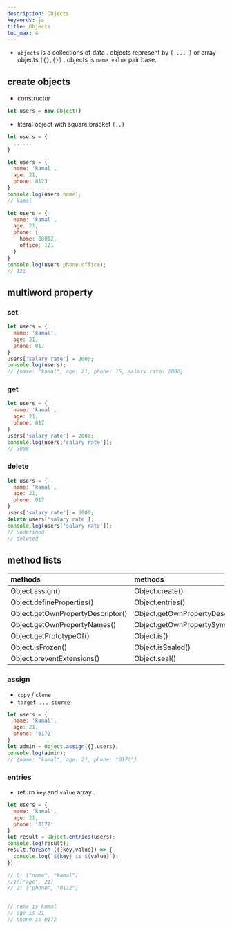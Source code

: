 ```yaml
---
description: Objects
keywords: js
title: Objects
toc_max: 4
---
```


* `objects` is a collections of data . objects represent by `{ ... }` or array objects `[{},{}]` . objects is `name value` pair base.


## create objects

* constructor

```js
let users = new Object()
```

* literal object with  square bracket `{..}`

```js
let users = {
  ......
}
```

```js
let users = {
  name: 'kamal',
  age: 21,
  phone: 8123
}
console.log(users.name);
// kamal
```

```js
let users = {
  name: 'kamal',
  age: 21,
  phone: {
    home: 88012,
    office: 121
  }
}
console.log(users.phone.office);
// 121
```

## multiword property

### set

```js
let users = {
  name: 'kamal',
  age: 21,
  phone: 017
}
users['salary rate'] = 2000;
console.log(users);
// {name: "kamal", age: 21, phone: 15, salary rate: 2000}
```

### get

```js
let users = {
  name: 'kamal',
  age: 21,
  phone: 017
}
users['salary rate'] = 2000;
console.log(users['salary rate']);
// 2000
```

### delete

```js
let users = {
  name: 'kamal',
  age: 21,
  phone: 017
}
users['salary rate'] = 2000;
delete users['salary rate'];
console.log(users['salary rate']);
// undefined
// deleted
```
## method lists

| methods | methods     | methods     |
| :------------- | :------------- |:------------- |
| Object.assign() | Object.create()| Object.defineProperty() |
| Object.defineProperties()|Object.entries()|Object.freeze()|
|Object.getOwnPropertyDescriptor()|Object.getOwnPropertyDescriptors()|.|
|Object.getOwnPropertyNames()|Object.getOwnPropertySymbols()|Object.values()|
|Object.getPrototypeOf()|Object.is()|Object.isExtensible()|
|Object.isFrozen()|Object.isSealed()|Object.keys()|
|Object.preventExtensions()|Object.seal()|Object.setPrototypeOf()|

### assign

* `copy` / `clone`
* `target ... source`

```js
let users = {
  name: 'kamal',
  age: 21,
  phone: '0172'
}
let admin = Object.assign({},users);
console.log(admin);
// {name: "kamal", age: 21, phone: "0172"}
```

### entries

* return `key` and `value` array .

```js
let users = {
  name: 'kamal',
  age: 21,
  phone: '0172'
}
let result = Object.entries(users);
console.log(result);
result.forEach (([key,value]) => {
  console.log(`${key} is ${value}`);
})

// 0: ["name", "kamal"]
//1:["age", 21]
// 2: ["phone", "0172"]


// name is kamal
// age is 21
// phone is 0172
```

